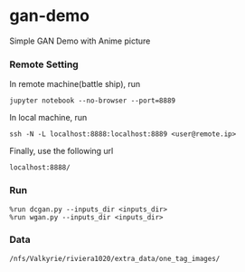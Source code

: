 # gan-demo
Simple GAN Demo with Anime picture

### Remote Setting
In remote machine(battle ship), run
    
    jupyter notebook --no-browser --port=8889

In local machine, run
    
    ssh -N -L localhost:8888:localhost:8889 <user@remote.ip>

Finally, use the following url
    
    localhost:8888/

### Run
    %run dcgan.py --inputs_dir <inputs_dir>
    %run wgan.py --inputs_dir <inputs_dir>

### Data
    /nfs/Valkyrie/riviera1020/extra_data/one_tag_images/
